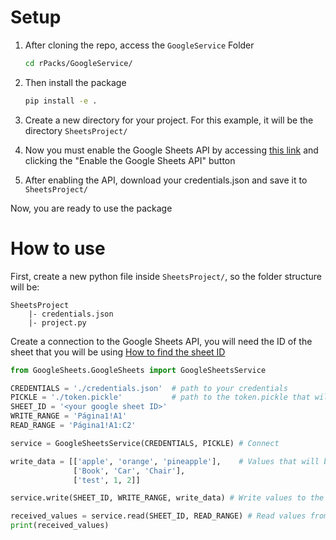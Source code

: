 # Setup
1. After cloning the repo, access the `GoogleService` Folder
    ```bash
    cd rPacks/GoogleService/
    ```

2. Then install the package
    ```bash
    pip install -e .
    ```

3. Create a new directory for your project. For this example, it will be the directory `SheetsProject/` 

4. Now you must enable the Google Sheets API by accessing [this link](https://developers.google.com/sheets/api/quickstart/python) and clicking the "Enable the Google Sheets API" button

5. After enabling the API, download your credentials.json and save it to `SheetsProject/`

Now, you are ready to use the package

# How to use
First, create a new python file inside `SheetsProject/`, so the folder structure will be:
```
SheetsProject
    |- credentials.json
    |- project.py 
```

Create a connection to the Google Sheets API, you will need the ID of the sheet that you will be using
[How to find the sheet ID](https://developers.google.com/sheets/api/guides/concepts#spreadsheet_id)

```python
from GoogleSheets.GoogleSheets import GoogleSheetsService

CREDENTIALS = './credentials.json'  # path to your credentials
PICKLE = './token.pickle'           # path to the token.pickle that will be created by the API
SHEET_ID = '<your google sheet ID>'
WRITE_RANGE = 'Página1!A1'
READ_RANGE = 'Página1!A1:C2'

service = GoogleSheetsService(CREDENTIALS, PICKLE) # Connect

write_data = [['apple', 'orange', 'pineapple'],    # Values that will be written in the sheet
              ['Book', 'Car', 'Chair'],
              ['test', 1, 2]]

service.write(SHEET_ID, WRITE_RANGE, write_data) # Write values to the sheet

received_values = service.read(SHEET_ID, READ_RANGE) # Read values from the sheet
print(received_values)

```

